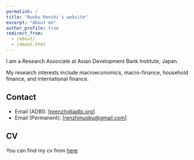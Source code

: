 ```yaml
---
permalink: /
title: "Nuobu Renzhi's website"
excerpt: "About me"
author_profile: true
redirect_from: 
  - /about/
  - /about.html
---
```


I am a Research Associate at Asian Development Bank Institute, Japan.

My research interests include macroeconomics, macro-finance, household finance, and international finance.

## Contact

* Email (ADBI): [nrenzhi@adbi.org] 
* Email (Permanent): [renzhinuobu@gmail.com]

## CV

You can find my cv from [here](https://www.dropbox.com/s/uys6xyx7016w5pi/renzhi_cv.pdf?dl=0)

